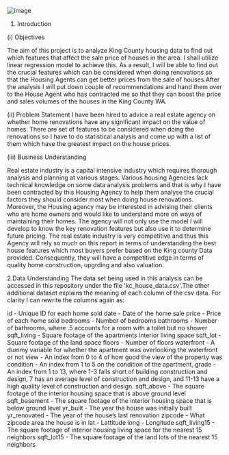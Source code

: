 ![image](https://github.com/Nelsonkim44/King-County-Housing-Analysis-Project/assets/133017240/329445dd-e455-4322-aa62-b499949351f6)
1. Introduction
   
(i) Objectives

The aim of this project is to analyze King County housing data to find out which features that affect the sale price of houses in the area. I shall utilize linear regression model to achieve this. As a result, I will be able to find out the crucial features which can be considered when doing renovations so that the Housing Agents can get better prices from the sale of houses.After the analysis I will put down couple of recommendations and hand them over to the House Agent who has contracted me so that they can boost the price and sales volumes of the houses in the King County WA.

(ii) Problem Statement
I have been hired to advice a real estate agency on whether home renovations have any significant impact on the value of homes. There are set of features to be considered when doing the renovations so I have to do statistical analysis and come up with a list of them which have the greatest impact on the house prices.

(iii) Business Understanding

Real estate industry is a capital intensive industry which requires thorough analysis and planning at various stages. Various housing Agencies lack technical knowledge on some data analysis problems and that is why I have been contracted by this Housing Agency to help them analyse the crucial factors they should consider most when doing house renovations. Moreover, the Housing agency may be interested in advising their clients who are home owners and would like to understand more on ways of maintaining their homes. The agency will not only use the model I will develop to know the key renovation features but also use it to determine future pricing. The real estate industry is very competitive and thus this Agency will rely so much on this report in terms of understanding the best house features which most buyers prefer based on the King county Data provided. Consequently, they will have a competitive edge in terms of quality home construction, upgrding and also valuation.

2.Data Understanding
The data set being used in this analysis can be accessed in this repository under the file 'kc_house_data.csv'.The other additional dataset explains the meaning of each column of the csv data. For clarity I can rewrite the columns again as:

id - Unique ID for each home sold
date - Date of the home sale
price - Price of each home sold
bedrooms - Number of bedrooms
bathrooms - Number of bathrooms, where .5 accounts for a room with a toilet but no shower
sqft_living - Square footage of the apartments interior living space
sqft_lot - Square footage of the land space
floors - Number of floors
waterfront - A dummy variable for whether the apartment was overlooking the waterfront or not
view - An index from 0 to 4 of how good the view of the property was
condition - An index from 1 to 5 on the condition of the apartment,
grade - An index from 1 to 13, where 1-3 falls short of building construction and design, 7 has an average level of construction and design, and 11-13 have a high quality level of construction and design.
sqft_above - The square footage of the interior housing space that is above ground level
sqft_basement - The square footage of the interior housing space that is below ground level
yr_built - The year the house was initially built
yr_renovated - The year of the house’s last renovation
zipcode - What zipcode area the house is in
lat - Lattitude
long - Longitude
sqft_living15 - The square footage of interior housing living space for the nearest 15 neighbors
sqft_lot15 - The square footage of the land lots of the nearest 15 neighbors
